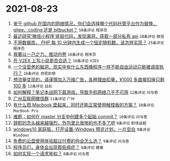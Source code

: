# 2021-08-23

1. [鉴于 github 在国内的网络情况，你们会选择哪个代码托管平台作为替换， gitee、coding 还是 bitbucket？](https://www.v2ex.com/t/797399) `50条评论` `程序员`
1. [最近研究‘微信小程序’底层代码，发现漏洞，获取一部分私有 api](https://www.v2ex.com/t/797401) `28条评论` `微信`
1. [不用数据库， PHP 每 10 分钟内生成一个恒定随机数，该怎样实现？](https://www.v2ex.com/t/797408) `25条评论` `程序员`
1. [我要以一己之力，推动内卷](https://www.v2ex.com/t/797415) `16条评论` `程序员`
1. [在 V2EX 上写小说是否合适？](https://www.v2ex.com/t/797396) `16条评论` `V2EX`
1. [一个没营养的脑洞，现实中有什么东西像程序一样不能自由运动只能被调度执行？](https://www.v2ex.com/t/797374) `16条评论` `奇思妙想`
1. [想流量变现的，请谨慎加入万维广告，各种理由扣量，¥1000 多直接扣掉只剩 100 多](https://www.v2ex.com/t/797391) `12条评论` `站长`
1. [如何解释？笔记本战网下载游戏，导致手机网络几乎不可用](https://www.v2ex.com/t/797386) `12条评论` `问与答`
1. [广州互联网微信群](https://www.v2ex.com/t/797379) `11条评论` `广州`
1. [有什么把 Macbook 垫起来，同时还能正常使用触控板的方案？](https://www.v2ex.com/t/797422) `10条评论` `MacBook Pro`
1. [难题：如何在 master 分支中创建多个起始 commit？](https://www.v2ex.com/t/797420) `10条评论` `问与答`
1. [辞职的念头越来越强烈，外包里比我惨的也不多了吧](https://www.v2ex.com/t/797416) `9条评论` `职场话题`
1. [windows10 家庭版，打开设置-Windows 预览计划，一片空白](https://www.v2ex.com/t/797404) `9条评论` `Windows`
1. [免费的云盘使用体验超过付费的你会怎么选？](https://www.v2ex.com/t/797393) `9条评论` `问与答`
1. [程序员们，身体会出现那些病症？](https://www.v2ex.com/t/797397) `8条评论` `健康`
1. [如何实现一个请求鉴权？](https://www.v2ex.com/t/797376) `8条评论` `问与答`

